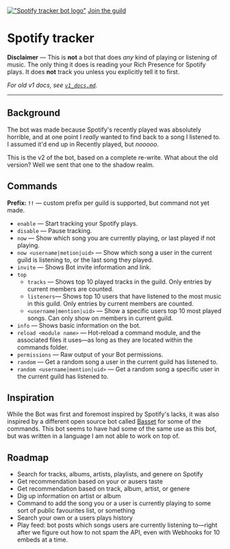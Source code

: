 [!["Spotify tracker bot logo"](https://cdn.discordapp.com/icons/653289817081118724/5669a159eaa69db3cc273025e290b6dc.png "Spotify tracker icon")](https://discord.gg/sJUAqQ5)
[Join the guild](https://discord.gg/sJUAqQ5)

# Spotify tracker
**Disclaimer** — This is **not** a bot that does *any* kind of playing or listening of music. The only thing it does is reading your Rich Presence for Spotify plays. It does **not** track you unless you explicitly tell it to first.  

*For old v1 docs, see [`v1_docs.md`](v1_docs.md).*

---

## Background
The bot was made because Spotify's recently played was absolutely horrible, and at one point I *really* wanted to find back to a song I listened to. I assumed it'd end up in Recently played, but *nooooo*.  

This is the v2 of the bot, based on a complete re-write. What about the old version? Well we sent that one to the shadow realm.

## Commands
**Prefix: `!!`** — custom prefix per guild is supported, but command not yet made.  
* `enable` — Start tracking your Spotify plays.  
* `disable` — Pause tracking.  
* `now` — Show which song you are currently playing, or last played if not playing.  
* `now <username|metion|uid>` — Show which song a user in the current guild is listening to, or the last song they played.  
* `invite` — Shows Bot invite information and link.  
* `top`
    * `tracks` — Shows top 10 played tracks in the guild. Only entries by current members are counted.  
    * `listeners`— Shows top 10 users that have listened to the most music in this guild. Only entries by current members are counted. 
    * `<username|mention|uid>` — Show a specific users top 10 most played songs. Can only show on members in current guild.
* `info` — Shows basic information on the bot.
* `reload <module name>` — Hot-reload a command module, and the associated files it uses—as long as they are located within the commands folder.
* `permissions` — Raw output of your Bot permissions.
* `random` — Get a random song a user in the current guild has listened to.
* `random <username|mention|uid>` — Get a random song a specific user in the current guild has listened to.

## Inspiration
While the Bot was first and foremost inspired by Spotify's lacks, it was also inspired by a different open source bot called [Basset](https://github.com/Aux/Basset) for some of the commands. This bot seems to have had some of the same use as this bot, but was written in a language I am not able to work on top of.

## Roadmap
* Search for tracks, albums, artists, playlists, and genere on Spotify
* Get recommendation based on your or ausers taste
* Get recommendation based on track, album, artist, or genere
* Dig up information on artist or album
* Command to add the song you or a user is currently playing to some sort of public favourites list, or something
* Search your own or a users plays history
* Play feed: bot posts which songs users are currently listening to—right after we figure out how to not spam the API, even with Webhooks for 10 embeds at a time.